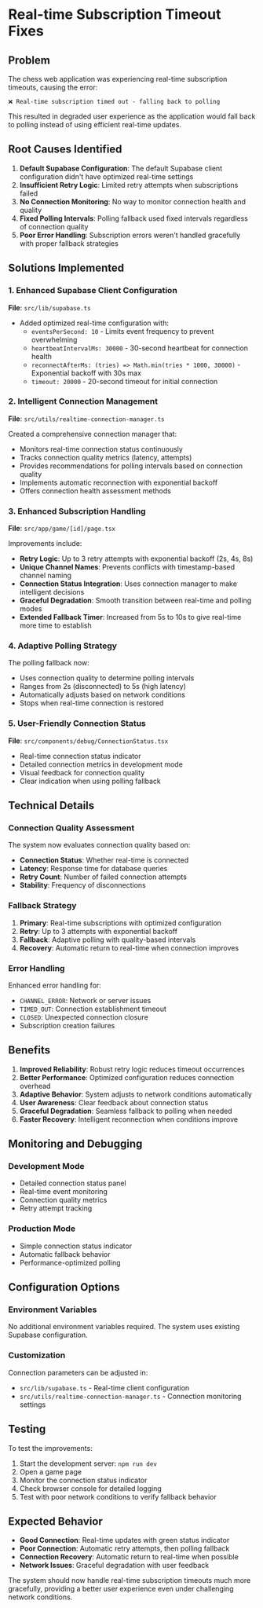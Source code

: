 # Real-time Subscription Timeout Fixes

## Problem
The chess web application was experiencing real-time subscription timeouts, causing the error:
```
❌ Real-time subscription timed out - falling back to polling
```

This resulted in degraded user experience as the application would fall back to polling instead of using efficient real-time updates.

## Root Causes Identified

1. **Default Supabase Configuration**: The default Supabase client configuration didn't have optimized real-time settings
2. **Insufficient Retry Logic**: Limited retry attempts when subscriptions failed
3. **No Connection Monitoring**: No way to monitor connection health and quality
4. **Fixed Polling Intervals**: Polling fallback used fixed intervals regardless of connection quality
5. **Poor Error Handling**: Subscription errors weren't handled gracefully with proper fallback strategies

## Solutions Implemented

### 1. Enhanced Supabase Client Configuration

**File**: `src/lib/supabase.ts`

- Added optimized real-time configuration with:
  - `eventsPerSecond: 10` - Limits event frequency to prevent overwhelming
  - `heartbeatIntervalMs: 30000` - 30-second heartbeat for connection health
  - `reconnectAfterMs: (tries) => Math.min(tries * 1000, 30000)` - Exponential backoff with 30s max
  - `timeout: 20000` - 20-second timeout for initial connection

### 2. Intelligent Connection Management

**File**: `src/utils/realtime-connection-manager.ts`

Created a comprehensive connection manager that:
- Monitors real-time connection status continuously
- Tracks connection quality metrics (latency, attempts)
- Provides recommendations for polling intervals based on connection quality
- Implements automatic reconnection with exponential backoff
- Offers connection health assessment methods

### 3. Enhanced Subscription Handling

**File**: `src/app/game/[id]/page.tsx`

Improvements include:
- **Retry Logic**: Up to 3 retry attempts with exponential backoff (2s, 4s, 8s)
- **Unique Channel Names**: Prevents conflicts with timestamp-based channel naming
- **Connection Status Integration**: Uses connection manager to make intelligent decisions
- **Graceful Degradation**: Smooth transition between real-time and polling modes
- **Extended Fallback Timer**: Increased from 5s to 10s to give real-time more time to establish

### 4. Adaptive Polling Strategy

The polling fallback now:
- Uses connection quality to determine polling intervals
- Ranges from 2s (disconnected) to 5s (high latency)
- Automatically adjusts based on network conditions
- Stops when real-time connection is restored

### 5. User-Friendly Connection Status

**File**: `src/components/debug/ConnectionStatus.tsx`

- Real-time connection status indicator
- Detailed connection metrics in development mode
- Visual feedback for connection quality
- Clear indication when using polling fallback

## Technical Details

### Connection Quality Assessment

The system now evaluates connection quality based on:
- **Connection Status**: Whether real-time is connected
- **Latency**: Response time for database queries
- **Retry Count**: Number of failed connection attempts
- **Stability**: Frequency of disconnections

### Fallback Strategy

1. **Primary**: Real-time subscriptions with optimized configuration
2. **Retry**: Up to 3 attempts with exponential backoff
3. **Fallback**: Adaptive polling with quality-based intervals
4. **Recovery**: Automatic return to real-time when connection improves

### Error Handling

Enhanced error handling for:
- `CHANNEL_ERROR`: Network or server issues
- `TIMED_OUT`: Connection establishment timeout
- `CLOSED`: Unexpected connection closure
- Subscription creation failures

## Benefits

1. **Improved Reliability**: Robust retry logic reduces timeout occurrences
2. **Better Performance**: Optimized configuration reduces connection overhead
3. **Adaptive Behavior**: System adjusts to network conditions automatically
4. **User Awareness**: Clear feedback about connection status
5. **Graceful Degradation**: Seamless fallback to polling when needed
6. **Faster Recovery**: Intelligent reconnection when conditions improve

## Monitoring and Debugging

### Development Mode
- Detailed connection status panel
- Real-time event monitoring
- Connection quality metrics
- Retry attempt tracking

### Production Mode
- Simple connection status indicator
- Automatic fallback behavior
- Performance-optimized polling

## Configuration Options

### Environment Variables
No additional environment variables required. The system uses existing Supabase configuration.

### Customization
Connection parameters can be adjusted in:
- `src/lib/supabase.ts` - Real-time client configuration
- `src/utils/realtime-connection-manager.ts` - Connection monitoring settings

## Testing

To test the improvements:
1. Start the development server: `npm run dev`
2. Open a game page
3. Monitor the connection status indicator
4. Check browser console for detailed logging
5. Test with poor network conditions to verify fallback behavior

## Expected Behavior

- **Good Connection**: Real-time updates with green status indicator
- **Poor Connection**: Automatic retry attempts, then polling fallback
- **Connection Recovery**: Automatic return to real-time when possible
- **Network Issues**: Graceful degradation with user feedback

The system should now handle real-time subscription timeouts much more gracefully, providing a better user experience even under challenging network conditions.
